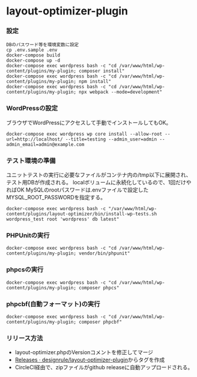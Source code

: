 # layout-optimizer-plugin

### 設定

	DBのパスワード等を環境変数に設定
	cp .env.sample .env
	docker-compose build
    docker-compose up -d
	docker-compose exec wordpress bash -c "cd /var/www/html/wp-content/plugins/my-plugin; composer install"
	docker-compose exec wordpress bash -c "cd /var/www/html/wp-content/plugins/my-plugin; npm install"	
	docker-compose exec wordpress bash -c "cd /var/www/html/wp-content/plugins/my-plugin; npx webpack --mode=development"	

### WordPressの設定

ブラウザでWordPressにアクセスして手動でインストールしてもOK。

    docker-compose exec wordpress wp core install --allow-root --url=http://localhost/ --title=testing --admin_user=admin --admin_email=admin@example.com
	
### テスト環境の準備

ユニットテストの実行に必要なファイルがコンテナ内の/tmp以下に展開され、テスト用DBが作成される。
localボリュームに永続化しているので、1回だけやればOK
MySQLのrootパスワードは.envファイルで設定したMYSQL_ROOT_PASSWORDを指定する。

    docker-compose exec wordpress bash -c "/var/www/html/wp-content/plugins/layout-optimizer/bin/install-wp-tests.sh wordpress_test root 'wordpress' db latest"


### PHPUnitの実行

    docker-compose exec wordpress bash -c "cd /var/www/html/wp-content/plugins/my-plugin; vendor/bin/phpunit"

### phpcsの実行

    docker-compose exec wordpress bash -c "cd /var/www/html/wp-content/plugins/my-plugin; composer phpcs"

### phpcbf(自動フォーマット)の実行

    docker-compose exec wordpress bash -c "cd /var/www/html/wp-content/plugins/my-plugin; composer phpcbf"

### リリース方法

- layout-optimizer.phpのVersionコメントを修正してマージ
- [Releases · designrule/layout-optimizer-plugin](https://github.com/designrule/layout-optimizer-plugin/releases)からタグを作成
- CircleCI経由で、zipファイルがgithub releaseに自動アップロードされる。

